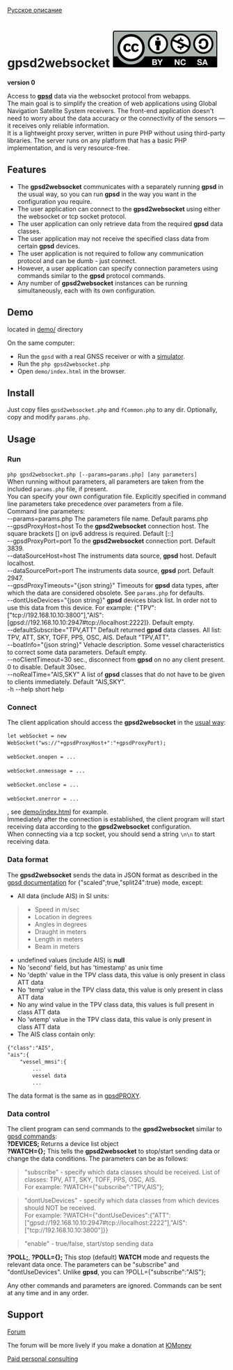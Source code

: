 [Русское описание](README.ru-RU.md)  
# gpsd2websocket  [![License: CC BY-NC-SA 4.0](Cc-by-nc-sa_icon.svg)](https://creativecommons.org/licenses/by-nc-sa/4.0/deed.en)
**version 0**

Access to **[gpsd](https://gpsd.io/)** data via the websocket protocol from webapps.  
The main goal is to simplify the creation of web applications using Global Navigation Satellite System receivers. The front-end application doesn't need to worry about the data accuracy or the connectivity of the sensors — it receives only reliable information.  
It is a lightweight proxy server, written in pure PHP without using third-party libraries. The server runs on any platform that has a basic PHP implementation, and is very resource-free.

## Features
* The **gpsd2websocket** communicates with a separately running **gpsd** in the usual way, so you can run **gpsd** in the way you want in the configuration you require.
* The user application can connect to the **gpsd2websocket** using either the websocket or tcp socket protocol.
* The user application can only retrieve data from the required **gpsd** data classes.
* The user application may not receive the specified class data from certain **gpsd** devices.
* The user application is not required to follow any communication protocol and can be dumb - just connect.
* However, a user application can specify connection parameters using commands similar to the **gpsd** protocol commands.
* Any number of **gpsd2websocket** instances can be running simultaneously, each with its own configuration.


## Demo
located in [demo/](demo/) directory

On the same computer:
* Run the `gpsd` with a real GNSS receiver or with a [simulator](https://github.com/panaaj/nmeasimulator). 
* Run the `php gpsd2websocket.php`
* Open `demo/index.html` in the browser.


## Install
Just copy files `gpsd2websocket.php` and `fCommon.php` to any dir. Optionally, copy and modify `params.php`.


## Usage
### Run
`php gpsd2websocket.php [--params=params.php] [any parameters]`  
When running without parameters, all parameters are taken from the included `params.php` file, if present.  
You can specify your own configuration file. Explicitly specified in command line parameters take precedence over parameters from a file.  
Command line parameters:  
--params=params.php  The parameters file name. Default params.php  
--gpsdProxyHost=host  To the **gpsd2websocket** connection host. The square brackets [] on ipv6 address is required. Default [::]  
--gpsdProxyPort=port  To the **gpsd2websocket** connection port. Default 3839.  
--dataSourceHost=host  The instruments data source, **gpsd** host. Default localhost.  
--dataSourcePort=port The instruments data source, **gpsd** port. Default 2947.  
--gpsdProxyTimeouts="{json string}"  Timeouts for **gpsd** data types, after which the data are considered obsolete. See `params.php` for defaults.  
--dontUseDevices="{json string}"  **gpsd** devices black list. In order not to use this data from this device. For example: {"TPV":["tcp://192.168.10.10:3800"],"AIS":[gpsd://192.168.10.10:2947#tcp://localhost:2222]}. Default empty.  
--defaultSubscribe="TPV,ATT"  Default returned **gpsd** data classes. All list: TPV, ATT, SKY, TOFF, PPS, OSC, AIS. Default "TPV,ATT".  
--boatInfo="{json string}"  Vehacle description. Some vessel characteristics to correct some data parameters. Default empty.  
--noClientTimeout=30  sec., disconnect from **gpsd** on no any client present. 0 to disable. Default 30sec.  
--noRealTime="AIS,SKY"  A list of **gpsd** classes that do not have to be given to clients immediately. Default "AIS,SKY".  
-h --help  short help

### Connect
The client application should access the **gpsd2websocket** in the [usual way](https://developer.mozilla.org/en-US/docs/Web/API/WebSockets_API):  
```
let webSocket = new WebSocket("ws://"+gpsdProxyHost+":"+gpsdProxyPort);

webSocket.onopen = ...

webSocket.onmessage = ...

webSocket.onclose = ...

webSocket.onerror = ...
```
, see [demo/index.html](demo/index.html) for example.  
Immediately after the connection is established, the client program will start receiving data according to the **gpsd2websocket** configuration.  
When connecting via a tcp socket, you should send a string `\n\n` to start receiving data.

### Data format
The **gpsd2websocket** sends the data in JSON format as described in the [gpsd documentation](https://gpsd.io/gpsd_json.html) for {"scaled";true,"split24":true} mode, except:

* All data (include AIS) in SI units:
>* Speed in m/sec
>* Location in degrees
>* Angles in degrees
>* Draught in meters
>* Length in meters
>* Beam in meters
* undefined values (include AIS) is __null__
* No 'second' field, but has 'timestamp' as unix time
* No 'depth' value in the TPV class data, this value is only present in class ATT data
* No 'temp' value in the TPV class data, this value is only present in class ATT data
* No any wind value in the TPV class data, this values is full present in class ATT data
* No 'wtemp' value in the TPV class data, this value is only present in class ATT data
* The AIS class contain only:
```
{"class":"AIS",
"ais":{
	"vessel_mmsi":{
		...
		vessel data
		...
```
The data format is the same as in [gpsdPROXY](https://github.com/VladimirKalachikhin/gpsdPROXY).

### Data control
The client program can send commands to the **gpsd2websocket** similar to [gpsd commands](https://gpsd.io/gpsd_json.html#_core_protocol_commands):  
**?DEVICES;** Returns a device list object  
**?WATCH={};** This tells the **gpsd2websocket** to stop/start sending data or change the data conditions. The parameters can be as follows:  

> "subscribe" - specify which data classes should be received. List of classes: TPV, ATT, SKY, TOFF, PPS, OSC, AIS.  
> For example: ?WATCH={"subscribe":"TPV,AIS"};  

> "dontUseDevices" - specify which data classes from which devices should NOT be received.  
> For example: ?WATCH={"dontUseDevices":{"ATT":["gpsd://192.168.10.10:2947#tcp://localhost:2222"],"AIS":["tcp://192.168.10.10:3800"]}}  

> "enable" - true/false, start/stop sending data  

**?POLL;**, **?POLL={};** This stop (default) **WATCH** mode and requests the relevant data once. The parameters can be "subscribe" and "dontUseDevices". Unlike **gpsd**, you can ?POLL={"subscribe":"AIS"};

Any other commands and parameters are ignored. Commands can be sent at any time and in any order.


## Support
[Forum](https://github.com/VladimirKalachikhin/Galadriel-map/discussions)

The forum will be more lively if you make a donation at [ЮMoney](https://sobe.ru/na/galadrielmap)

[Paid personal consulting](https://kwork.ru/it-support/20093939/galadrielmap-installation-configuration-and-usage-consulting)  

